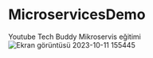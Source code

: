 # MicroservicesDemo

Youtube Tech Buddy Mikroservis eğitimi
![Ekran görüntüsü 2023-10-11 155445](https://github.com/AbdurrahmanVarol/MicroservicesDemo/assets/96303254/c14dd1db-8aab-45d4-abe8-dd465c17baea)
